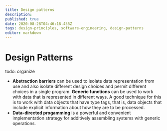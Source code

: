 ```yaml
---
title: Design patterns
description: 
published: true
date: 2020-08-28T04:46:18.455Z
tags: design-principles, software-engineering, design-patterns
editor: markdown
---
```


# Design Patterns
todo: organize
* **Abstraction barriers** can be used to isolate data representation from use and also isolate different design choices and permit different choices in a single program. **Generic functions** can be used to work with data that is represented in different ways. A good technique for this is to work with data objects that have type tags, that is, data objects that include explicit information about how they are to be processed. 
* **Data-directed progamming** is a powerful and convenient implementation strategy for additively assembling systems with generic operations. 